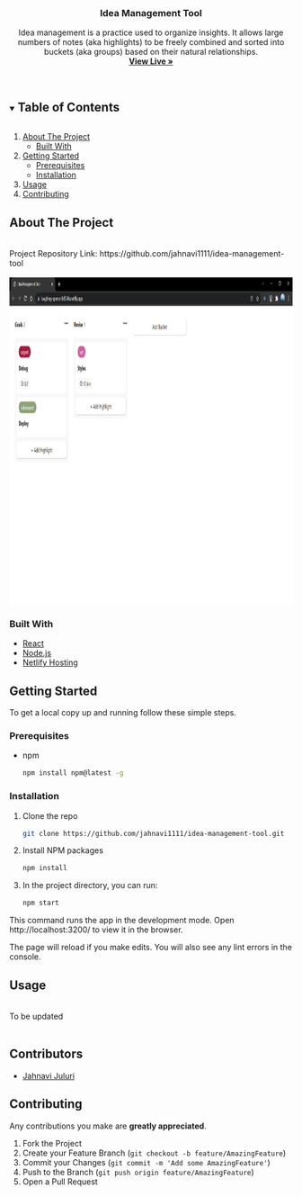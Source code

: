 <!-- # Idea Management Tool -->
<br />
<p align="center">
  <h3 align="center">Idea Management Tool</h3>
  <p align="center">
   Idea management is a practice used to organize insights. It allows large numbers of notes (aka highlights) to be freely combined and sorted into buckets (aka groups) based on their natural relationships.
    <br />
    <a href="https://laughing-spence-0d534b.netlify.app/"><strong>View Live »</strong></a>
    <br />
    <br />
  </p>
</p>



<!-- TABLE OF CONTENTS -->
<details open="open">
  <summary><h2 style="display: inline-block">Table of Contents</h2></summary>
  <ol>
    <li>
      <a href="#about-the-project">About The Project</a>
      <ul>
        <li><a href="#built-with">Built With</a></li>
      </ul>
    </li>
    <li>
      <a href="#getting-started">Getting Started</a>
      <ul>
        <li><a href="#prerequisites">Prerequisites</a></li>
        <li><a href="#installation">Installation</a></li>
      </ul>
    </li>
    <li><a href="#usage">Usage</a></li>
    <li><a href="#contributing">Contributing</a></li>
  </ol>
</details>



<!-- ABOUT THE PROJECT -->
## About The Project
<br/>
Project Repository Link: https://github.com/jahnavi1111/idea-management-tool
<br/>
<br/>
<img src="public\sample image.png" alt="Logo" width="1000" height="580">


### Built With

* [React](https://reactjs.org/)
* [Node.js](https://nodejs.dev/)
* [Netlify Hosting](https://www.netlify.com/)



<!-- GETTING STARTED -->
## Getting Started

To get a local copy up and running follow these simple steps.

### Prerequisites

* npm
  ```sh
  npm install npm@latest -g
  ```

### Installation

1. Clone the repo
   ```sh
   git clone https://github.com/jahnavi1111/idea-management-tool.git
   ```
2. Install NPM packages
   ```sh
   npm install
   ```
3. In the project directory, you can run:
   ```sh
   npm start
   ```
   
This command runs the app in the development mode.
Open http://localhost:3200/ to view it in the browser.

The page will reload if you make edits.
You will also see any lint errors in the console.


<!-- USAGE EXAMPLES -->
## Usage
<br/>
To be updated
<br/>
<br/>
<!-- <img src="public/usage.png" alt="Logo" width="1000" height="580"> -->



<!-- CONTRIBUTORS -->
## Contributors
* [Jahnavi Juluri](https://github.com/jahnavi1111)



<!-- CONTRIBUTING -->
## Contributing
Any contributions you make are **greatly appreciated**.

1. Fork the Project
2. Create your Feature Branch (`git checkout -b feature/AmazingFeature`)
3. Commit your Changes (`git commit -m 'Add some AmazingFeature'`)
4. Push to the Branch (`git push origin feature/AmazingFeature`)
5. Open a Pull Request



<!-- MARKDOWN LINKS & IMAGES -->
<!-- https://www.markdownguide.org/basic-syntax/#reference-style-links -->
[contributors-shield]: https://img.shields.io/github/contributors/github_username/repo.svg?style=for-the-badge
[contributors-url]: https://github.com/github_username/repo/graphs/contributors
[forks-shield]: https://img.shields.io/github/forks/github_username/repo.svg?style=for-the-badge
[forks-url]: https://github.com/github_username/repo/network/members
[stars-shield]: https://img.shields.io/github/stars/github_username/repo.svg?style=for-the-badge
[stars-url]: https://github.com/github_username/repo/stargazers
[issues-shield]: https://img.shields.io/github/issues/github_username/repo.svg?style=for-the-badge
[issues-url]: https://github.com/github_username/repo/issues
[license-shield]: https://img.shields.io/github/license/github_username/repo.svg?style=for-the-badge
[license-url]: https://github.com/github_username/repo/blob/master/LICENSE.txt
[linkedin-shield]: https://img.shields.io/badge/-LinkedIn-black.svg?style=for-the-badge&logo=linkedin&colorB=555
[linkedin-url]: https://linkedin.com/in/github_username

